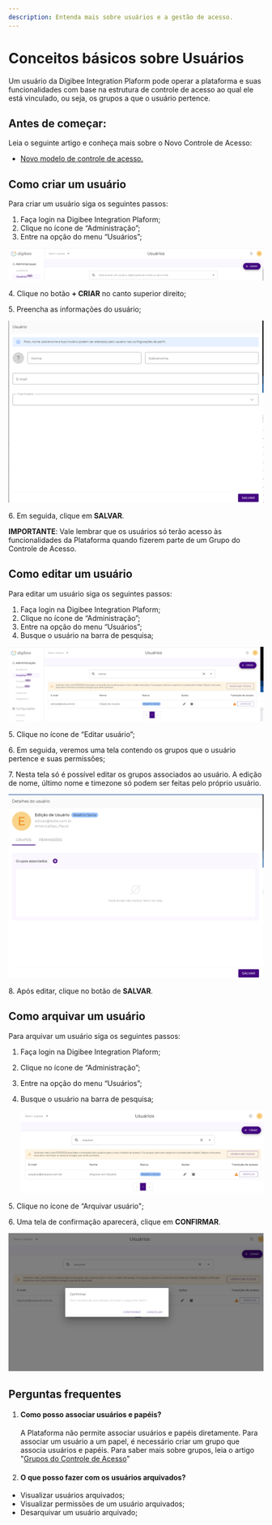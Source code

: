 ```yaml
---
description: Entenda mais sobre usuários e a gestão de acesso.
---
```


# Conceitos básicos sobre Usuários

Um usuário da Digibee Integration Plaform pode operar a plataforma e suas funcionalidades com base na estrutura de controle de acesso ao qual ele está vinculado, ou seja, os grupos a que o usuário pertence.

## Antes de começar: <a href="#h_9cf2e7ba37" id="h_9cf2e7ba37"></a>

Leia o seguinte artigo e conheça mais sobre o Novo Controle de Acesso:

* [Novo modelo de controle de acesso.](https://intercom.help/godigibee/pt-BR/articles/5808132-novo-modelo-de-controle-de-acesso)

## Como criar um usuário <a href="#h_465025ea56" id="h_465025ea56"></a>

Para criar um usuário siga os seguintes passos:

1. Faça login na Digibee Integration Plaform;
2. Clique no ícone de “Administração”;
3. Entre na opção do menu “Usuários”;

![](<../../.gitbook/assets/Imagem 1 (6).png>)

4\. Clique no botão **+ CRIAR** no canto superior direito;

5\. Preencha as informações do usuário;

![](<../../.gitbook/assets/Imagem 2 (6) (1).png>)

6\. Em seguida, clique em **SALVAR**.

**IMPORTANTE**: Vale lembrar que os usuários só terão acesso às funcionalidades da Plataforma quando fizerem parte de um Grupo do Controle de Acesso.

## Como editar um usuário <a href="#h_a8d98541b6" id="h_a8d98541b6"></a>

Para editar um usuário siga os seguintes passos:

1. Faça login na Digibee Integration Plaform;
2. Clique no ícone de “Administração”;
3. Entre na opção do menu “Usuários”;
4. Busque o usuário na barra de pesquisa;

![](<../../.gitbook/assets/Imagem 3 (3) (1).png>)

5\. Clique no ícone de “Editar usuário”;

6\. Em seguida, veremos uma tela contendo os grupos que o usuário pertence e suas permissões;

7\. Nesta tela só é possível editar os grupos associados ao usuário. A edição de nome, último nome e timezone só podem ser feitas pelo próprio usuário.

![](<../../.gitbook/assets/Imagem 4 (5).png>)

8\. Após editar, clique no botão de **SALVAR**.

## Como arquivar um usuário <a href="#h_d16f6c5450" id="h_d16f6c5450"></a>

Para arquivar um usuário siga os seguintes passos:

1. Faça login na Digibee Integration Plaform;
2. Clique no ícone de “Administração”;
3. Entre na opção do menu “Usuários”;
4.  Busque o usuário na barra de pesquisa;

    ![](<../../.gitbook/assets/Imagem 5 (3).png>)

5\. Clique no ícone de “Arquivar usuário";

6\. Uma tela de confirmação aparecerá, clique em **CONFIRMAR**.

![](<../../.gitbook/assets/Imagem 6 (1).png>)

## Perguntas frequentes <a href="#h_75acb46a36" id="h_75acb46a36"></a>

1.  #### Como posso associar usuários e papéis? <a href="#h_b666d38576" id="h_b666d38576"></a>

    A Plataforma não permite associar usuários e papéis diretamente. Para associar um usuário a um papel, é necessário criar um grupo que associa usuários e papéis. Para saber mais sobre grupos, leia o artigo "[Grupos do Controle de Acesso](https://intercom.help/godigibee/pt-BR/articles/5810361-grupos-do-controle-de-acesso)"
2. #### O que posso fazer com os usuários arquivados? <a href="#h_551e1f9a09" id="h_551e1f9a09"></a>

* Visualizar usuários arquivados;
* Visualizar permissões de um usuário arquivados;
* Desarquivar um usuário arquivado;

